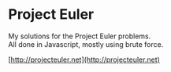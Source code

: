 # Project Euler
My solutions for the Project Euler problems.  
All done in Javascript, mostly using brute force.

[http://projecteuler.net](http://projecteuler.net)